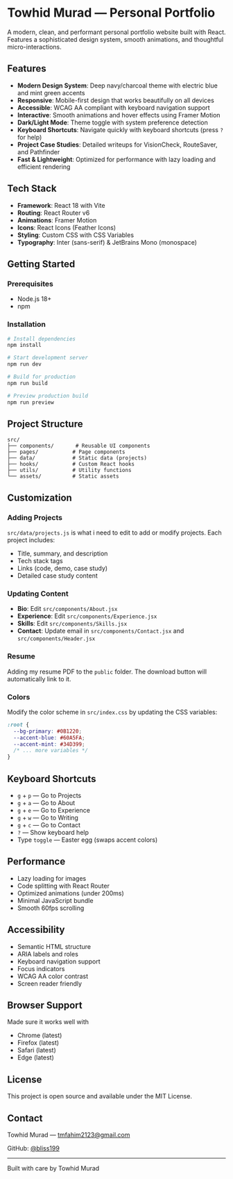 # Towhid Murad — Personal Portfolio

A modern, clean, and performant personal portfolio website built with React. Features a sophisticated design system, smooth animations, and thoughtful micro-interactions.

## Features

- **Modern Design System**: Deep navy/charcoal theme with electric blue and mint green accents
- **Responsive**: Mobile-first design that works beautifully on all devices
- **Accessible**: WCAG AA compliant with keyboard navigation support
- **Interactive**: Smooth animations and hover effects using Framer Motion
- **Dark/Light Mode**: Theme toggle with system preference detection
- **Keyboard Shortcuts**: Navigate quickly with keyboard shortcuts (press `?` for help)
- **Project Case Studies**: Detailed writeups for VisionCheck, RouteSaver, and Pathfinder
- **Fast & Lightweight**: Optimized for performance with lazy loading and efficient rendering

## Tech Stack

- **Framework**: React 18 with Vite
- **Routing**: React Router v6
- **Animations**: Framer Motion
- **Icons**: React Icons (Feather Icons)
- **Styling**: Custom CSS with CSS Variables
- **Typography**: Inter (sans-serif) & JetBrains Mono (monospace)

## Getting Started

### Prerequisites

- Node.js 18+
- npm

### Installation

```bash
# Install dependencies
npm install

# Start development server
npm run dev

# Build for production
npm run build

# Preview production build
npm run preview
```


## Project Structure

```
src/
├── components/       # Reusable UI components
├── pages/           # Page components
├── data/            # Static data (projects)
├── hooks/           # Custom React hooks
├── utils/           # Utility functions
└── assets/          # Static assets
```

## Customization

### Adding Projects

`src/data/projects.js` is what i need to edit to add or modify projects. Each project includes:
- Title, summary, and description
- Tech stack tags
- Links (code, demo, case study)
- Detailed case study content

### Updating Content

- **Bio**: Edit `src/components/About.jsx`
- **Experience**: Edit `src/components/Experience.jsx`
- **Skills**: Edit `src/components/Skills.jsx`
- **Contact**: Update email in `src/components/Contact.jsx` and `src/components/Header.jsx`

### Resume

Adding my resume PDF to the `public` folder. The download button will automatically link to it.

### Colors

Modify the color scheme in `src/index.css` by updating the CSS variables:
```css
:root {
  --bg-primary: #0B1220;
  --accent-blue: #60A5FA;
  --accent-mint: #34D399;
  /* ... more variables */
}
```

## Keyboard Shortcuts

- `g` + `p` — Go to Projects
- `g` + `a` — Go to About
- `g` + `e` — Go to Experience
- `g` + `w` — Go to Writing
- `g` + `c` — Go to Contact
- `?` — Show keyboard help
- Type `toggle` — Easter egg (swaps accent colors)

## Performance

- Lazy loading for images
- Code splitting with React Router
- Optimized animations (under 200ms)
- Minimal JavaScript bundle
- Smooth 60fps scrolling

## Accessibility

- Semantic HTML structure
- ARIA labels and roles
- Keyboard navigation support
- Focus indicators
- WCAG AA color contrast
- Screen reader friendly

## Browser Support

Made sure it works well with
- Chrome (latest)
- Firefox (latest)
- Safari (latest)
- Edge (latest)

## License

This project is open source and available under the MIT License.

## Contact

Towhid Murad — [tmfahim2123@gmail.com](mailto:tmfahim2123@gmail.com)

GitHub: [@bliss199](https://github.com/bliss199)

---

Built with care by Towhid Murad 
